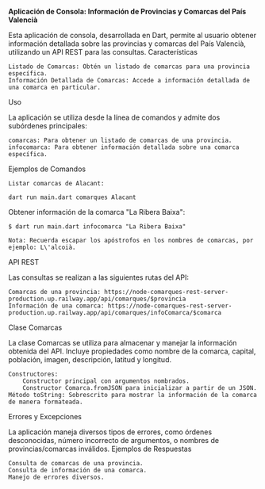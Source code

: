 
******Aplicación de Consola: Información de Provincias y Comarcas del País Valencià******

Esta aplicación de consola, desarrollada en Dart, permite al usuario obtener información detallada sobre las provincias y comarcas del País Valencià, utilizando un API REST para las consultas.
Características

    Listado de Comarcas: Obtén un listado de comarcas para una provincia específica.
    Información Detallada de Comarcas: Accede a información detallada de una comarca en particular.

Uso

La aplicación se utiliza desde la línea de comandos y admite dos subórdenes principales:

    comarcas: Para obtener un listado de comarcas de una provincia.
    infocomarca: Para obtener información detallada sobre una comarca específica.

Ejemplos de Comandos

    Listar comarcas de Alacant:

    dart run main.dart comarques Alacant


Obtener información de la comarca "La Ribera Baixa":

    $ dart run main.dart infocomarca "La Ribera Baixa"

    Nota: Recuerda escapar los apóstrofos en los nombres de comarcas, por ejemplo: L\'alcoià.

API REST

Las consultas se realizan a las siguientes rutas del API:

    Comarcas de una provincia: https://node-comarques-rest-server-production.up.railway.app/api/comarques/$provincia
    Información de una comarca: https://node-comarques-rest-server-production.up.railway.app/api/comarques/infoComarca/$comarca

Clase Comarcas

La clase Comarcas se utiliza para almacenar y manejar la información obtenida del API. Incluye propiedades como nombre de la comarca, capital, población, imagen, descripción, latitud y longitud.

    Constructores:
        Constructor principal con argumentos nombrados.
        Constructor Comarca.fromJSON para inicializar a partir de un JSON.
    Método toString: Sobrescrito para mostrar la información de la comarca de manera formateada.

Errores y Excepciones

La aplicación maneja diversos tipos de errores, como órdenes desconocidas, número incorrecto de argumentos, o nombres de provincias/comarcas inválidos.
Ejemplos de Respuestas

    Consulta de comarcas de una provincia.
    Consulta de información de una comarca.
    Manejo de errores diversos.



